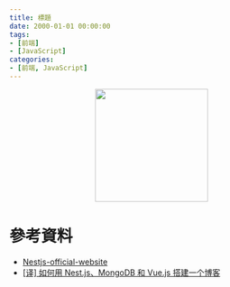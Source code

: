 ```yaml
---
title: 標題
date: 2000-01-01 00:00:00
tags:
- [前端]
- [JavaScript]
categories: 
- [前端, JavaScript]
---
```


<div style="display:flex;justify-content:center;">
  <img style="object-fit:cover;" src='/images/' width='200px' height='200px' />
</div>



# 參考資料

- [Nestjs-official-website](https://nestjs.com/)
- [[译] 如何用 Nest.js、MongoDB 和 Vue.js 搭建一个博客](https://juejin.im/post/5e1820a951882526334a1d1f)